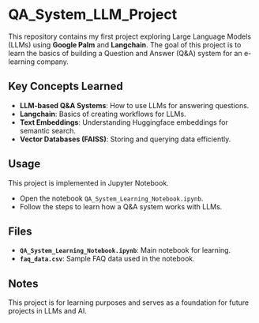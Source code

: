 # QA_System_LLM_Project

This repository contains my first project exploring Large Language Models (LLMs) using **Google Palm** and **Langchain**. The goal of this project is to learn the basics of building a Question and Answer (Q&A) system for an e-learning company.  

## Key Concepts Learned  
- **LLM-based Q&A Systems**: How to use LLMs for answering questions.  
- **Langchain**: Basics of creating workflows for LLMs.  
- **Text Embeddings**: Understanding Huggingface embeddings for semantic search.  
- **Vector Databases (FAISS)**: Storing and querying data efficiently.  

## Usage  
This project is implemented in Jupyter Notebook.  
- Open the notebook `QA_System_Learning_Notebook.ipynb`.  
- Follow the steps to learn how a Q&A system works with LLMs.  

## Files  
- **`QA_System_Learning_Notebook.ipynb`**: Main notebook for learning.  
- **`faq_data.csv`**: Sample FAQ data used in the notebook.  

## Notes  
This project is for learning purposes and serves as a foundation for future projects in LLMs and AI.  
